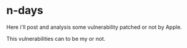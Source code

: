 # n-days
Here i'll post and analysis some vulnerability patched or not by Apple. 

This vulnerabilities can to be my or not.
